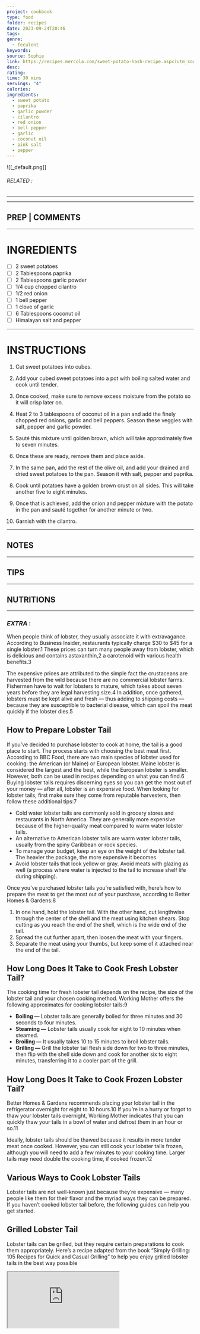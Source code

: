 ```yaml
---
project: cookbook
type: food
folder: recipes
date: 2023-09-24T20:46
tags: 
genre:
  - feculent
keywords: 
source: Sophie
link: https://recipes.mercola.com/sweet-potato-hash-recipe.aspx?utm_source=dnl&utm_medium=email&utm_content=art2&utm_campaign=20190303Z1_UCM&et_cid=DM272050&et_rid=558992898
desc: 
rating: 
time: 30 mins
servings: "4"
calories: 
ingredients:
  - sweet potato
  - paprika
  - garlic powder
  - cilantro
  - red onion
  - bell pepper
  - garlic
  - coconut oil
  - pink salt
  - pepper
---
```


![[_default.png]]
###### *RELATED* : 
---


---
## PREP | COMMENTS



---
# INGREDIENTS

- [ ] 2 sweet potatoes
- [ ] 2 Tablespoons paprika
- [ ] 2 Tablespoons garlic powder
- [ ] 1/4 cup chopped cilantro
- [ ] 1/2 red onion
- [ ] 1 bell pepper
- [ ] 1 clove of garlic
- [ ] 6 Tablespoons coconut oil
- [ ] Himalayan salt and pepper

---
# INSTRUCTIONS

1. Cut sweet potatoes into cubes.

2. Add your cubed sweet potatoes into a pot with boiling salted water and cook until tender.

3. Once cooked, make sure to remove excess moisture from the potato so it will crisp later on.

4. Heat 2 to 3 tablespoons of coconut oil in a pan and add the finely chopped red onions, garlic and bell peppers. Season these veggies with salt, pepper and garlic powder.

5. Sauté this mixture until golden brown, which will take approximately five to seven minutes.

6. Once these are ready, remove them and place aside.

7. In the same pan, add the rest of the olive oil, and add your drained and dried sweet potatoes to the pan. Season it with salt, pepper and paprika.

8. Cook until potatoes have a golden brown crust on all sides. This will take another five to eight minutes.

9. Once that is achieved, add the onion and pepper mixture with the potato in the pan and sauté together for another minute or two.

10. Garnish with the cilantro.

---
## NOTES



---
## TIPS



---
## NUTRITIONS



---
### *EXTRA* :

When people think of lobster, they usually associate it with extravagance. According to Business Insider, restaurants typically charge $30 to $45 for a single lobster.1 These prices can turn many people away from lobster, which is delicious and contains astaxanthin,2 a carotenoid with various health benefits.3

The expensive prices are attributed to the simple fact the crustaceans are harvested from the wild because there are no commercial lobster farms. Fishermen have to wait for lobsters to mature, which takes about seven years before they are legal harvesting size.4 In addition, once gathered, lobsters must be kept alive and fresh — thus adding to shipping costs — because they are susceptible to bacterial disease, which can spoil the meat quickly if the lobster dies.5

## How to Prepare Lobster Tail

If you’ve decided to purchase lobster to cook at home, the tail is a good place to start. The process starts with choosing the best meat first. According to BBC Food, there are two main species of lobster used for cooking: the American (or Maine) or European lobster. Maine lobster is considered the largest and the best, while the European lobster is smaller. However, both can be used in recipes depending on what you can find.6  
Buying lobster tails requires discerning eyes so you can get the most out of your money — after all, lobster is an expensive food. When looking for lobster tails, first make sure they come from reputable harvesters, then follow these additional tips:7

- Cold water lobster tails are commonly sold in grocery stores and restaurants in North America. They are generally more expensive because of the higher-quality meat compared to warm water lobster tails.
- An alternative to American lobster tails are warm water lobster tails, usually from the spiny Caribbean or rock species.
- To manage your budget, keep an eye on the weight of the lobster tail. The heavier the package, the more expensive it becomes.
- Avoid lobster tails that look yellow or gray. Avoid meats with glazing as well (a process where water is injected to the tail to increase shelf life during shipping).

Once you’ve purchased lobster tails you’re satisfied with, here’s how to prepare the meat to get the most out of your purchase, according to Better Homes & Gardens:8

1. In one hand, hold the lobster tail. With the other hand, cut lengthwise through the center of the shell and the meat using kitchen shears. Stop cutting as you reach the end of the shell, which is the wide end of the tail.
2. Spread the cut further apart, then loosen the meat with your fingers.
3. Separate the meat using your thumbs, but keep some of it attached near the end of the tail.

## How Long Does It Take to Cook Fresh Lobster Tail?

The cooking time for fresh lobster tail depends on the recipe, the size of the lobster tail and your chosen cooking method. Working Mother offers the following approximates for cooking lobster tails:9

- **Boiling —** Lobster tails are generally boiled for three minutes and 30 seconds to four minutes.
- **Steaming —** Lobster tails usually cook for eight to 10 minutes when steamed.
- **Broiling —** It usually takes 10 to 15 minutes to broil lobster tails.
- **Grilling —** Grill the lobster tail flesh side down for two to three minutes, then flip with the shell side down and cook for another six to eight minutes, transferring it to a cooler part of the grill.

## How Long Does It Take to Cook Frozen Lobster Tail?

Better Homes & Gardens recommends placing your lobster tail in the refrigerator overnight for eight to 10 hours.10 If you’re in a hurry or forgot to thaw your lobster tails overnight, Working Mother indicates that you can quickly thaw your tails in a bowl of water and defrost them in an hour or so.11

Ideally, lobster tails should be thawed because it results in more tender meat once cooked. However, you can still cook your lobster tails frozen, although you will need to add a few minutes to your cooking time. Larger tails may need double the cooking time, if cooked frozen.12

## Various Ways to Cook Lobster Tails

Lobster tails are not well-known just because they’re expensive — many people like them for their flavor and the myriad ways they can be prepared. If you haven’t cooked lobster tail before, the following guides can help you get started.

## Grilled Lobster Tail

Lobster tails can be grilled, but they require certain preparations to cook them appropriately. Here’s a recipe adapted from the book “Simply Grilling: 105 Recipes for Quick and Casual Grilling” to help you enjoy grilled lobster tails in the best way possible


<iframe width="auto" height="auto" src="https://zbbb278hfll091.bitchute.com/ySITC1RcRsOS/NBaa5GpCn9uG.mp4" />
